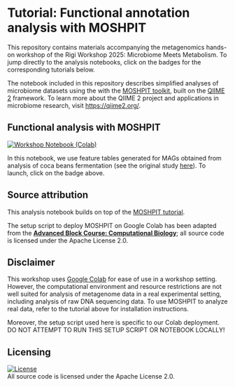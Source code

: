 # Tutorial: Functional annotation analysis with MOSHPIT

This repository contains materials accompanying the metagenomics hands-on workshop of the Rigi Workshop 2025: Microbiome Meets Metabolism. To jump directly to the analysis notebooks, click on the badges for the corresponding tutorials below.

The notebook included in this repository describes simplified analyses of microbiome datasets using the with the [MOSHPIT toolkit](https://moshpit.readthedocs.io/en/latest/intro.html), built on the [QIIME 2](https://qiime2.org/) framework. To learn more about the QIIME 2 project and applications in microbiome research, visit https://qiime2.org/. 


## Functional analysis with MOSHPIT
[![Workshop Notebook (Colab)](https://colab.research.google.com/assets/colab-badge.svg)](https://colab.research.google.com/github/bokulich-lab/rigi-workshop/blob/main/notebook.ipynb)

In this notebook, we use feature tables generated for MAGs obtained from analysis of coca beans fermentation (see the original study [here](https://www.sciencedirect.com/science/article/pii/S0740002020301970)). To launch, click on the badge above.

## Source attribution

This analysis notebook builds on top of the [MOSHPIT tutorial](https://moshpit.readthedocs.io).

The setup script to deploy MOSHPIT on Google Colab has been adapted from the [**Advanced Block Course: Computational Biology**](https://github.com/bokulich-lab/advanced-comp-bio-tutorial.git); all source code is licensed under the Apache License 2.0.

## Disclaimer

This workshop uses [Google Colab](https://colab.research.google.com/) for ease of use in a workshop setting. However, the computational environment and resource restrictions are not well suited for analysis of metagenome data in a real experimental setting, including analysis of raw DNA sequencing data. To use MOSHPIT to analyze real data, refer to the tutorial above for installation instructions.

Moreover, the setup script used here is specific to our Colab deployment. DO NOT ATTEMPT TO RUN THIS SETUP SCRIPT OR NOTEBOOK LOCALLY!

## Licensing

[![License](https://img.shields.io/badge/License-Apache%202.0-blue.svg)](https://opensource.org/licenses/Apache-2.0)<br>
All source code is licensed under the Apache License 2.0.
